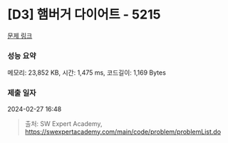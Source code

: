 # [D3] 햄버거 다이어트 - 5215 

[문제 링크](https://swexpertacademy.com/main/code/problem/problemDetail.do?contestProbId=AWT-lPB6dHUDFAVT) 

### 성능 요약

메모리: 23,852 KB, 시간: 1,475 ms, 코드길이: 1,169 Bytes

### 제출 일자

2024-02-27 16:48



> 출처: SW Expert Academy, https://swexpertacademy.com/main/code/problem/problemList.do